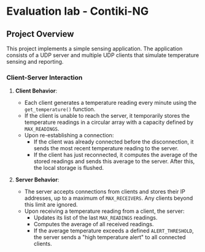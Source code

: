# Evaluation lab - Contiki-NG

## Project Overview
This project implements a simple sensing application. The application consists of a UDP server and multiple UDP clients that simulate temperature sensing and reporting.

### Client-Server Interaction
1. **Client Behavior**:
   - Each client generates a temperature reading every minute using the `get_temperature()` function.
   - If the client is unable to reach the server, it temporarily stores the temperature readings in a circular array with a capacity defined by `MAX_READINGS`.
   - Upon re-establishing a connection:
     - If the client was already connected before the disconnection, it sends the most recent temperature reading to the server.
     - If the client has just reconnected, it computes the average of the stored readings and sends this average to the server. After this, the local storage is flushed.

2. **Server Behavior**:
   - The server accepts connections from clients and stores their IP addresses, up to a maximum of `MAX_RECEIVERS`. Any clients beyond this limit are ignored.
   - Upon receiving a temperature reading from a client, the server:
     - Updates its list of the last `MAX_READINGS` readings.
     - Computes the average of all received readings.
     - If the average temperature exceeds a defined `ALERT_THRESHOLD`, the server sends a "high temperature alert" to all connected clients.

